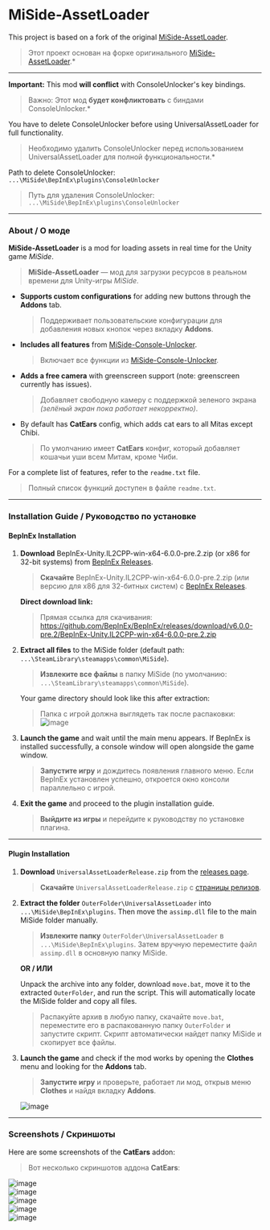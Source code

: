 # MiSide-AssetLoader  

This project is based on a fork of the original [MiSide-AssetLoader](https://github.com/CORRUPTOR2037/MiSide-AssetLoader).  
> Этот проект основан на форке оригинального [MiSide-AssetLoader](https://github.com/CORRUPTOR2037/MiSide-AssetLoader).*  

---

**Important:** This mod **will conflict** with ConsoleUnlocker's key bindings.  
> Важно: Этот мод **будет конфликтовать** с биндами ConsoleUnlocker.*  

You have to delete ConsoleUnlocker before using UniversalAssetLoader for full functionality.  
> Необходимо удалить ConsoleUnlocker перед использованием UniversalAssetLoader для полной функциональности.*  

Path to delete ConsoleUnlocker:  
`...\MiSide\BepInEx\plugins\ConsoleUnlocker`  
> Путь для удаления ConsoleUnlocker:  
> `...\MiSide\BepInEx\plugins\ConsoleUnlocker`  

---

### About / О моде

**MiSide-AssetLoader** is a mod for loading assets in real time for the Unity game *MiSide*.  
> **MiSide-AssetLoader** — мод для загрузки ресурсов в реальном времени для Unity-игры *MiSide*.

- **Supports custom configurations** for adding new buttons through the **Addons** tab.  
  > Поддерживает пользовательские конфигурации для добавления новых кнопок через вкладку **Addons**.

- **Includes all features** from [MiSide-Console-Unlocker](https://github.com/Rist8/MiSide-Console-Unlocker).  
  > Включает все функции из [MiSide-Console-Unlocker](https://github.com/Rist8/MiSide-Console-Unlocker).

- **Adds a free camera** with greenscreen support (note: greenscreen currently has issues).
  > Добавляет свободную камеру с поддержкой зеленого экрана *(зелёный экран пока работает некорректно)*.

- By default has **CatEars** config, which adds cat ears to all Mitas except Chibi.  
  > По умолчанию имеет **CatEars** конфиг, который добавляет кошачьи уши всем Митам, кроме Чиби.

For a complete list of features, refer to the `readme.txt` file.  
> Полный список функций доступен в файле `readme.txt`.

---

### Installation Guide / Руководство по установке

#### **BepInEx Installation**

1. **Download** BepInEx-Unity.IL2CPP-win-x64-6.0.0-pre.2.zip (or x86 for 32-bit systems) from [BepInEx Releases](https://github.com/BepInEx/BepInEx/releases).  
   > **Скачайте** BepInEx-Unity.IL2CPP-win-x64-6.0.0-pre.2.zip (или версию для x86 для 32-битных систем) с [BepInEx Releases](https://github.com/BepInEx/BepInEx/releases).

   **Direct download link:**  
   > Прямая ссылка для скачивания:  
   https://github.com/BepInEx/BepInEx/releases/download/v6.0.0-pre.2/BepInEx-Unity.IL2CPP-win-x64-6.0.0-pre.2.zip  

2. **Extract all files** to the MiSide folder (default path: `...\SteamLibrary\steamapps\common\MiSide`).  
   > **Извлеките все файлы** в папку MiSide (по умолчанию: `...\SteamLibrary\steamapps\common\MiSide`).

   Your game directory should look like this after extraction:  
   > Папка с игрой должна выглядеть так после распаковки:  
   ![image](https://github.com/user-attachments/assets/bc7d35bf-3b98-499f-8122-410911d545f2)

3. **Launch the game** and wait until the main menu appears. If BepInEx is installed successfully, a console window will open alongside the game window.  
   > **Запустите игру** и дождитесь появления главного меню. Если BepInEx установлен успешно, откроется окно консоли параллельно с игрой.

4. **Exit the game** and proceed to the plugin installation guide.  
   > **Выйдите из игры** и перейдите к руководству по установке плагина.

---

#### **Plugin Installation**

1. **Download** `UniversalAssetLoaderRelease.zip` from the [releases page](https://github.com/Rist8/MiSide-UniversalAssetLoader/releases/tag/Release-0.9.0).  
   > **Скачайте** `UniversalAssetLoaderRelease.zip` с [страницы релизов](https://github.com/Rist8/MiSide-UniversalAssetLoader/releases/tag/Release-0.9.0).

2. **Extract the folder** `OuterFolder\UniversalAssetLoader` into `...\MiSide\BepInEx\plugins`. Then move the `assimp.dll` file to the main MiSide folder manually.  
   > **Извлеките папку** `OuterFolder\UniversalAssetLoader` в `...\MiSide\BepInEx\plugins`. Затем вручную переместите файл `assimp.dll` в основную папку MiSide.

   **OR / ИЛИ**

   Unpack the archive into any folder, download `move.bat`, move it to the extracted `OuterFolder`, and run the script. This will automatically locate the MiSide folder and copy all files.  
   > Распакуйте архив в любую папку, скачайте `move.bat`, переместите его в распакованную папку `OuterFolder` и запустите скрипт. Скрипт автоматически найдет папку MiSide и скопирует все файлы.

3. **Launch the game** and check if the mod works by opening the **Clothes** menu and looking for the **Addons** tab.  
   > **Запустите игру** и проверьте, работает ли мод, открыв меню **Clothes** и найдя вкладку **Addons**.

   ![image](https://github.com/user-attachments/assets/b380ff52-5c7d-4ebe-9b85-52eda35ce9fb)

---

### Screenshots / Скриншоты

Here are some screenshots of the **CatEars** addon:  
> Вот несколько скриншотов аддона **CatEars**:

![image](https://github.com/user-attachments/assets/76c8d3f0-7bbc-484f-bddb-03db69215b1f)  
![image](https://github.com/user-attachments/assets/e6325bbf-fb06-4757-9384-e07ab47d5212)  
![image](https://github.com/user-attachments/assets/f13dd339-d0a9-4ebc-80aa-c2d0dd12bfd9)  
![image](https://github.com/user-attachments/assets/255db69d-2528-4968-8c9d-551ffab0b17e)  
![image](https://github.com/user-attachments/assets/3478a7ba-e0db-4d9d-ab4d-1ad3c49b2192)

